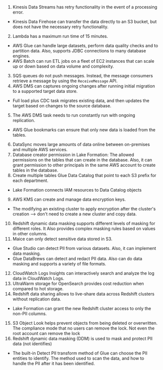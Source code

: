 1. Kinesis Data Streams has retry functionality in the event of a processing error.
- Kinesis Data Firehose can transfer the data directly to an S3 bucket, but does not have the necessary retry functionality.
2. Lambda has a maximum run time of 15 minutes.
- AWS Glue can handle large datasets, perform data quality checks and to partition data. Also, supports JDBC connections to many database engines.
- AWS Batch can run ETL jobs on a fleet of EC2 instances that can scale up or down based on data volume and complexity.
3. SQS queues do not push messages. Instead, the message consumers retrieve a message by using the `ReceiveMessage` API.
4. AWS DMS can captures ongoing changes after running initial migration to a supported target data store.
- Full load plus CDC task migrates existing data, and then updates the target based on changes to the source database.
5. The AWS DMS task needs to run constantly run with ongoing replication.
- AWS Glue bookmarks can ensure that only new data is loaded from the tables.
6. DataSync moves large amounts of data online between on-premises and multiple AWS services.
7. Database creator permission in Lake Formation: The allowed permissions on the tables that can create in the database. Also, it can grant permission to other principals in the same AWS account to create tables in the database. 
8. Create multiple tables Glue Data Catalog that point to each S3 prefix for each department.
- Lake Formation connects IAM resources to Data Catalog objects
9. AWS KMS can create and manage data encryption keys.
- The modifying an existing cluster to apply encryption after the cluster's creation --> don't need to create a new cluster and copy data.
10. Redshift dynamic data masking supports different levels of masking for different roles. It Also provides complex masking rules based on values in other columns.
11. Maice can only detect sensitive data stored in S3.
- Glue Studio can detect PII from various datasets. Also, it can implement data masking.
- Glue DataBrews can detect and redact PII data. Also can do data masking and supports a variety of file formats.
12. CloudWatch Logs Insights can interactively search and analyze the log data in CloudWatch Logs. 
13. UltraWarm storage for OpenSearch provides cost reduction when compared to hot storage. 
14. Redshift data sharing allows to live-share data across Redshift clusters without replication data.
- Lake Formation can grant the new Redshift cluster access to only the non-PII columns.
15. S3 Object Look helps prevent objects from being deleted or overwritten. The compliance mode that no users can remove the lock. Not even the root account can remove the lock
16. Redshift dynamic data masking (DDM) is used to mask and protect PII data (not identifies)
- The built-in Detect PII transform method of Glue can choose the PII entities to identify. The method used to scan the data, and how to handle the PII after it has been identified.